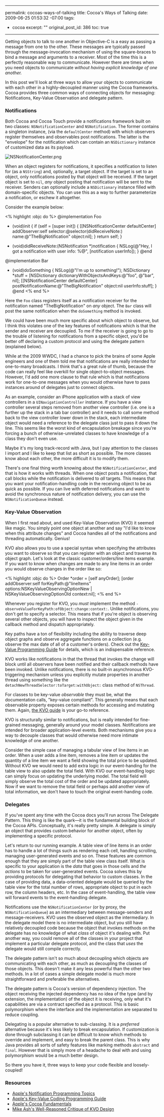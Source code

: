 ----- 
permalink: cocoas-ways-of-talking
title: Cocoa's Ways of Talking
date: 2009-06-25 01:53:32 -07:00
tags:
- cocoa
excerpt: ""
original_post_id: 386
toc: true
-----
Getting objects to talk to one another in Objective-C is a easy as passing a message from one to the other. These messages are typically passed through the message-invocation mechanism of using the square-braces to bind a message and arguments to a receiver. Most of the time this is a perfectly reasonable way to communicate. However there are times when you need objects to communicate _without having explicit knowledge of one another._

In this post we'll look at three ways to allow your objects to communicate with each other in a highly-decoupled manner using the Cocoa frameworks. Cocoa provides three common ways of connecting objects for messaging: Notifications, Key-Value Observation and delegate pattern.

### Notifications

Both Cocoa and Cocoa Touch provide a notifications framework built on two classes: `NSNotificationCenter` and `NSNotification`. The former contains a singleton instance, (via the `defaultCenter` method) with which observers register themselves and observables post notifications. The latter is the "envelope" for the notification which can contain an `NSDictionary` instance of customized data as its payload.

![NSNotificationCenter.png](/images/2009/06/nsnotificationcenter.png)

When an object registers for notifications, it specifies a notification to listen for (as a `NSString`) and, optionally, a target object. If the target is set to an object, only notifications posted by that object will be received. If the target object is set to `nil`, _any_ object posting that notification will be sent to the receiver. Senders can optionally include a `NSDictionary` instance filled with domain-specific objects. You can use this as a way to further parameterize a notification, or eschew it altogether.

Consider the example below:

<% highlight :objc do %>
@implementation Foo
- (void)init {
  if (self = [super init]) {
    [[NSNotificationCenter defaultCenter] addObserver:self
                                             selector:@selector(didReceiveNote:)
                                                 name:@"TheBigNotification"
                                               object:nil];
  }
  return self;
}

- (void)didReceiveNote:(NSNotification *)notification {
  NSLog(@"Hey, I got a notification with user info: %@", [notification userInfo]);
}
@end

@implementation Bar
- (void)doSomething {
  NSLog(@"I'm up to something!");
  NSDictionary *stuff = [NSDictionary dictionaryWithObjectsAndKeys:@"foo", @"bar", nil];
  [[NSNotificationCenter defaultCenter] postNotificationName:@"TheBigNotification"
                                                      object:nil
                                                    userInfo:stuff];
}
@end
<% end %>

Here the `Foo` class registers itself as a notification receiver for the notification named "TheBigNotification" on _any_ object. The `Bar` class will post the same notification when the `doSomething` method is invoked. 

We could have been much more specific about which object to observe, but I think this violates one of the key features of notifications which is that the sender and receiver are decoupled. To me if the receiver is going to go to the trouble of listening for notifications from a specific object, you'd be better off declaring a custom protocol and using the delegate pattern (explained below).

While at the 2009 WWDC, I had a chance to pick the brains of some Apple engineers and one of them told me that notifications are really intended for one-to-many broadcasts. I think that's a great rule of thumb, because the code can really feel like overkill for single object-to-object messages. However, I'd add one more clause to that rule which is that notifications work for one-to-one messages when you would otherwise have to pass instances around of delegates just to connect objects.

As an example, consider an iPhone application with a stack of view controllers in a `UINavigationController` instance. If you have a view controller several steps removed from another view controller (i.e. one is a further up the stack in a tab bar controller) and it needs to call some method back to the view controller lower down in the stack, each intermediate object would need a reference to the delegate class just to pass it down the line. This seems like the worst kind of encapsulation breakage since you're forcing a bunch of otherwise-unrelated classes to have knowledge of a class they don't even use.

Maybe it's my long track-record with Java, but I pay attention to the classes I import and I like to keep that list as short as possible. The more classes know about each other, the more difficult it is to modify them.

There's one final thing worth knowing about the `NSNotificationCenter`, and that is how it works with threads. When one object posts a notification, that call blocks while the notification is delivered to _all_ targets. This means that you want your notification-handling code in the receiving object to be as quick as possible. If you can live with deferred notifications and want to avoid the synchronous nature of notification delivery, you can use the `NSNotificationQueue` instead.

### Key-Value Observation

When I first read about, and used Key-Value Observation (KVO) it seemed like magic. You simply point one object at another and say "I'd like to know when this attribute changes" and Cocoa handles all of the notifications and threading automatically. Genius!

KVO also allows you to use a special syntax when specifying the attributes you want to observe so that you can register with an object and traverse its object graph. Let's look at the classic customer/orders/line items example. If you want to know when changes are made to any line items in an order you would observe changes in the order like so:

<% highlight :objc do %>
Order *order = [self anyOrder];
[order addObserver:self
        forKeyPath:@"lineItems"
           options:NSKeyValueObservingOptionNew | NSKeyValueObservingOptionOld
           context:nil];
<% end %>


Whenever you register for KVO, you _must_ implement the method `- observeValueForKeyPath:ofObject:change:context:`. Unlike notifications, you don't get to specify a selector. This means that if you're object is observing several other objects, you will have to inspect the object given in the callback method and dispatch appropriately.

Key paths have a ton of flexibility including the ability to traverse deep object graphs and observe aggregate functions on a collection (e.g. observe the max date of all of a customer's orders). Check out the [Key-Value Programming Guide](http://developer.apple.com/documentation/Cocoa/Conceptual/KeyValueCoding/KeyValueCoding.html) for details, which is an indispensable reference.

KVO works like notifications in that the thread that invokes the change will block until all observers have been notified and their callback methods have been invoked. Unlike notifications, there is no built-in asynchronous KVO-triggering mechanism unless you explicitly mutate properties in another thread using something like the `detachNewThreadSelector:toTarget:withObject:` class method of `NSThread`.

For classes to be key-value _observable_ they must be, what the documentation calls, "key-value compliant". This generally means that each observable property exposes certain methods for accessing and mutating them. Again, [the KVO guide](http://developer.apple.com/documentation/Cocoa/Conceptual/KeyValueCoding/KeyValueCoding.html) is your go-to reference.

KVO is structurally similar to notifications, but is really intended for fine-grained messaging, generally around your model classes. Notifications are intended for broader application-level events. Both mechanisms give you a way to decouple classes that would otherwise need more intimate knowledge of one another.

Consider the simple case of managing a tabular view of line items in an order. When a user adds a line item, removes a line item or updates the quantity of a line item we want a field showing the total price to be updated. Without KVO we would need to add extra logic in our event-handing for the table view to also update the total field. With KVO our event-handling logic can simply focus on updating the underlying model. The total field will simply observe the total cost of the order and be updated appropriately. Now if we want to remove the total field or perhaps add another view of total information, we don't have to touch the original event-handing code.

### Delegates

If you've spent any time with the Cocoa docs you'll run across The Delegate Pattern. This thing is like the quark&mdash;it is the fundamental building block of the Cocoa APIs. Conceptually, it's really pretty simple. A delegate is simply an object that provides custom behavior for another object, often by implementing a specific protocol.

Let's return to our running example. A table view of line items in an order has to handle a lot of things such as rendering each cell, handling scrolling, managing user-generated events and so on. These features are common enough that they are simply part of the table view class itself. What is specific to your application is the _data_ that goes in those cells and _the actions_ to be taken for user-generated events. Cocoa solves this by providing protocols for delegating that behavior to custom classes. In the case of providing data, a data-oriented delegate would be queried by the table view for the total number of rows, appropriate object to put in each row, the column headers, etc. In the case of event-handling, the table view will forward events to the event-handling delegate.

Notifications use the `NSNotificationCenter` (or by proxy, the `NSNotificationQueue`) as an intermediary between message-senders and message-receivers. KVO uses the observed object as the intermediary. In the delegate model there is no intermediate object, but you still have relatively decoupled code because the object that invokes methods on the delegate has no knowledge of what _class_ of object it's dealing with. Put another way, you could remove all of the classes in your project that implement a particular delegate protocol, and the class that _uses_ the delegate would still compile correctly.

The delegate pattern isn't so much about decoupling which objects are communicating with each other, as much as decoupling the classes of those objects. This doesn't make it any less powerful than the other two methods. In a lot of cases a simple delegate model is much more straightforward and preferable the alternatives.

The delegate pattern is Cocoa's version of dependency injection. The object receiving the injected dependency has no idea of the type (and by extension, the implementation) of the object it is receiving, only what it's capabilities are via a contract specified as a protocol. This is basic polymorphism where the interface and the implementation are separated to reduce coupling.

Delegating is a popular alternative to sub-classing. It is a _preferred_ alternative because it's less likely to break encapsulation. If customization is done through subclassing it can be difficult to know which methods to override and implement, and easy to break the parent class. This is why Java provides all sorts of safety features like marking methods `abstract` and `final`. However that is simply more of a headache to deal with and using polymorphism would be a much better design.

So there you have it, three ways to keep your code flexible and loosely-coupled!

### Resources
*  [Apple's Notification Programming Topics](http://developer.apple.com/documentation/Cocoa/Conceptual/Notifications/Introduction/introNotifications.html)
*  [Apple's Key-Value Coding Programming Guide](http://developer.apple.com/documentation/Cocoa/Conceptual/KeyValueCoding/KeyValueCoding.html)
*  [Apple's Cocoa Fundamentals](http://developer.apple.com/documentation/Cocoa/Conceptual/CocoaFundamentals/Introduction/Introduction.html)
*  [Mike Ash's Well-Reasoned Critique of KVO Design](http://www.mikeash.com/?page=pyblog/key-value-observing-done-right.html)
